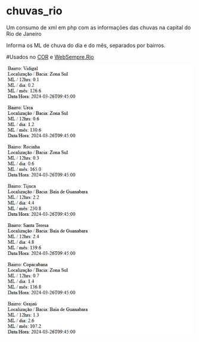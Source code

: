 # chuvas_rio

Um consumo de xml em php com as informações das chuvas na capital do Rio de Janeiro

Informa os ML de chuva do dia e do mês, separados por bairros.

#Usados no [COR](https://cor.rio/estagios-operacionais-da-cidade/) e [WebSempre.Rio](http://websempre.rio.rj.gov.br/estacoes/)

![](https://github.com/ericfg19/chuvas_rio/blob/main/img/xml_example.jpg)